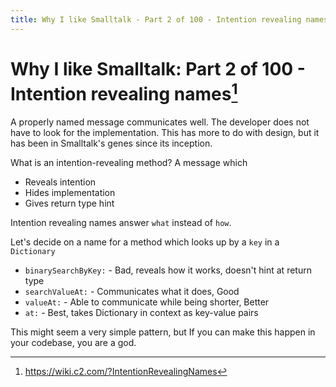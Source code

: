 ```yaml
---
title: Why I like Smalltalk - Part 2 of 100 - Intention revealing names
---
```

# Why I like Smalltalk: Part 2 of 100 - Intention revealing names[^1]

A properly named message communicates well. The developer does not have to look for the implementation. 
This has more to do with design, but it has been in Smalltalk's genes since its inception.

What is an intention-revealing method? 
A message which
- Reveals intention
- Hides implementation
- Gives return type hint	

Intention revealing names answer `what` instead of `how`. 

Let's decide on a name for a method which looks up by a `key` in a `Dictionary`
- `binarySearchByKey:` - Bad, reveals how it works, doesn't hint at return type 
- `searchValueAt:` - Communicates what it does, Good
- `valueAt:` - Able to communicate while being shorter, Better
- `at:` - Best, takes Dictionary in context as key-value pairs

This might seem a very simple pattern, but If you can make this happen in your codebase, you are a god.

[^1]: https://wiki.c2.com/?IntentionRevealingNames
